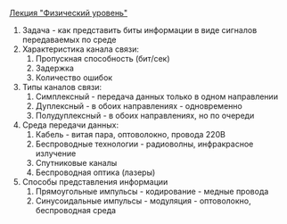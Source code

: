 [Лекция "Физический уровень"](https://youtu.be/yIf7hrgw8P4)
1. Задача - как представить биты информации в виде сигналов передаваемых по среде
2. Характеристика канала связи:
    1. Пропускная способность (бит/сек)
    2. Задержка
    3. Количество ошибок
3. Типы каналов связи:
    1. Симплексный - передача данных только в одном направлении
    2. Дуплексный - в обоих направлениях - одновременно
    3. Полудуплексный - в обоих направлениях, но по очереди
4. Среда передачи данных:
    1. Кабель - витая пара, оптоволокно, провода 220В
    2. Беспроводные технологии - радиоволны, инфракрасное излучение
    3. Спутниковые каналы
    4. Беспроводная оптика (лазеры)
5. Способы представления информации
    1. Прямоугольные импульсы - кодирование - медные провода
    2. Синусоидальные импульсы - модуляция - оптоволокно, беспроводная среда

